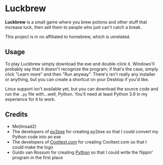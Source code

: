# Luckbrew <!-- Metadata: type: Outline; tags: games,coding,python; created: 2021-12-05 12:24:14; reads: 15; read: 2021-12-05 12:40:23; revision: 15; modified: 2021-12-05 12:40:23; importance: 0/5; urgency: 0/5; -->
**Luckbrew** is a small game where you brew potions and other stuff that increase luck, then sell them to people who just can't catch a break.

This project is in no affiliated to homebrew, which is unrelated.

 ## Usage
To play Luckbrew simply download the exe and double-click it. Windows'll probably say that it doesn't recognize the program; if that's the case, simply click "Learn more" and then "Run anyway". There's isn't really any installer or anything, but you can create a shortcut on your Desktop if you'd like.

Linux support isn't available yet, but you can download the source code and run the `.py` file with...well, Python. You'll need at least Python 3.9 in my experience for it to work.

 ## Credits
- Me(Imsad2)
- The developers of [py2exe](https://github.com/py2exe/py2exe) for creating py2exe so that I could convert my Python code into an exe
- The developers of [Cooltext.com](https://cooltext.com/) for creating Cooltext.com so that I could make the logo
- Guido van Rossum for creating [Python](https://github.com/topics/python) so that I could write the flippin' program in the first place

